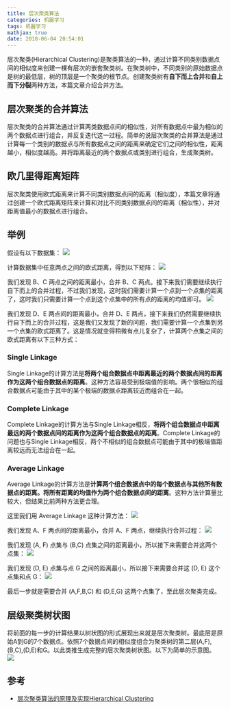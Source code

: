 ```yaml
---
title: 层次聚类算法
categories: 机器学习
tags: 机器学习
mathjax: true
date: 2018-06-04 20:54:01
---
```


层次聚类(Hierarchical Clustering)是聚类算法的一种，通过计算不同类别数据点间的相似度来创建一棵有层次的嵌套聚类树。在聚类树中，不同类别的原始数据点是树的最低层，树的顶层是一个聚类的根节点。创建聚类树有**自下而上合并**和**自上而下分裂**两种方法，本篇文章介绍合并方法。

## 层次聚类的合并算法

层次聚类的合并算法通过计算两类数据点间的相似性，对所有数据点中最为相似的两个数据点进行组合，并反复迭代这一过程。简单的说层次聚类的合并算法是通过计算每一个类别的数据点与所有数据点之间的距离来确定它们之间的相似性，距离越小，相似度越高。并将距离最近的两个数据点或类别进行组合，生成聚类树。

## 欧几里得距离矩阵

层次聚类使用欧式距离来计算不同类别数据点间的距离（相似度），本篇文章将通过创建一个欧式距离矩阵来计算和对比不同类别数据点间的距离（相似性），并对距离值最小的数据点进行组合。

## 举例

假设有以下数据集：
![](/img/hierarchical-clustering1.png)

计算数据集中任意两点之间的欧式距离，得到以下矩阵：
![](/img/hierarchical-clustering2.png)

我们发现 B、C 两点之间的距离最小，合并 B、C 两点。接下来我们需要继续执行自下而上的合并过程，不过我们发现，这时我们需要计算一个点到一个点集的距离了，这时我们只需要计算一个点到这个点集中的所有点的距离的均值即可。
![](/img/hierarchical-clustering3.png)

我们发现 D、E 两点间的距离最小，合并 D、E 两点，接下来我们仍然需要继续执行自下而上的合并过程，这是我们又发现了新的问题，我们需要计算一个点集到另一个点集的欧式距离了。这是情况就变得稍微有点儿复杂了，计算两个点集之间的欧式距离有以下三种方式：

### Single Linkage

Single Linkage的计算方法是**将两个组合数据点中距离最近的两个数据点间的距离作为这两个组合数据点的距离**。这种方法容易受到极端值的影响。两个很相似的组合数据点可能由于其中的某个极端的数据点距离较近而组合在一起。

### Complete Linkage

Complete Linkage的计算方法与Single Linkage相反，**将两个组合数据点中距离最远的两个数据点间的距离作为这两个组合数据点的距离**。Complete Linkage的问题也与Single Linkage相反，两个不相似的组合数据点可能由于其中的极端值距离较远而无法组合在一起。

### Average Linkage

Average Linkage的计算方法是**计算两个组合数据点中的每个数据点与其他所有数据点的距离。将所有距离的均值作为两个组合数据点间的距离**。这种方法计算量比较大，但结果比前两种方法更合理。

这里我们用 Average Linkage 这种计算方法：
![](/img/hierarchical-clustering4.png)

我们发现 A、F 两点间的距离最小，合并 A、F 两点，继续执行合并过程：
![](/img/hierarchical-clustering5.png)

我们发现 (A, F) 点集与 (B,C) 点集之间的距离最小，所以接下来需要合并这两个点集：
![](/img/hierarchical-clustering6.png)

我们发现 (D, E) 点集与点 G 之间的距离最小，所以接下来需要合并这 (D, E) 这个点集和点 G：
![](/img/hierarchical-clustering7.png)

最后一步就是需要合并 (A,F,B,C) 和 (D,E,G) 这两个点集了，至此层次聚类完成。

## 层级聚类树状图
将前面的每一步的计算结果以树状图的形式展现出来就是层次聚类树。最底层是原始A到G的7个数据点。依照7个数据点间的相似度组合为聚类树的第二层(A,F),(B,C),(D,E)和G。以此类推生成完整的层次聚类树状图。以下为简单的示意图。
![](/img/hierarchical-clustering8.png)

## 参考
- [层次聚类算法的原理及实现Hierarchical Clustering](http://bluewhale.cc/2016-04-19/hierarchical-clustering.html)

